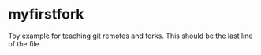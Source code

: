 # myfirstfork
Toy example for teaching git remotes and forks. 
This should be the last line of the file
